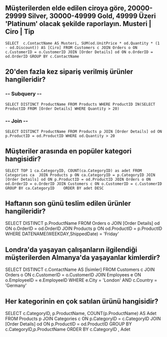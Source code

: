 ﻿## Müşterilerden elde edilen ciroya göre, 20000-29999 Silver, 30000-49999 Gold, 49999 Üzeri 'Platinum' olacak şekilde raporlayın. Musteri | Ciro | Tip
 
`SELECT  c.ContactName AS Musteri,
        SUM(od.UnitPrice * od.Quantity * (1 - od.Discount)) AS [Ciro]
FROM Customers c
JOIN Orders o ON c.CustomerID = o.CustomerID
JOIN [Order Details] od ON o.OrderID = od.OrderID
GROUP BY c.ContactName`

## 20'den fazla kez sipariş verilmiş ürünler hangileridir?

### -- Subquery --
`SELECT DISTINCT ProductName
FROM Products
WHERE ProductID IN(SELECT ProductID
                   FROM [Order Details]
				   WHERE Quantity > 20)`
### -- Join --
`SELECT DISTINCT ProductName
FROM Products p
JOIN [Order Details] od ON p.ProductID = od.ProductID
WHERE od.Quantity > 20`


## Müşteriler arasında en popüler kategori hangisidir?

`SELECT
TOP 1 ca.CategoryID,
       COUNT(ca.CategoryID) as adet
FROM Categories ca 
JOIN Products p ON ca.CategoryID = p.CategoryID
JOIN [Order Details] od ON p.ProductID = od.ProductID
JOIN Orders o ON od.OrderID = o.OrderID
JOIN Customers c ON o.CustomerID = c.CustomerID 
GROUP BY ca.CategoryID	 
ORDER BY adet DESC`


## Haftanın son günü teslim edilen ürünler hangileridir?

SELECT DISTINCT p.ProductName
FROM Orders o
JOIN [Order Details] od ON o.OrderID = od.OrderID
JOIN Products p ON od.ProductID = p.ProductID
WHERE DATENAME(WEEKDAY,ShippedDate) = 'Friday'


## Londra'da yaşayan çalışanların ilgilendiği müşterilerden Almanya'da yaşayanlar kimlerdir?

SELECT DISTINCT c.ContactName AS [İsimler]
FROM Customers c
JOIN Orders o ON c.CustomerID = o.CustomerID
JOIN Employees e ON o.EmployeeID = e.EmployeeID
WHERE e.City = 'London' AND
      c.Country = 'Germany'


## Her kategorinin en çok satılan ürünü hangisidir?

SELECT c.CategoryID,
       p.ProductName,
       COUNT(p.ProductName) AS Adet
FROM Products p
JOIN Categories c ON p.CategoryID = c.CategoryID
JOIN [Order Details] od ON p.ProductID = od.ProductID
GROUP BY c.CategoryID,p.ProductName
ORDER BY c.CategoryID , Adet

